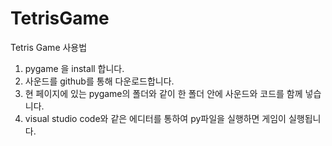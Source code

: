 # TetrisGame
Tetris Game 사용법
 1. pygame 을 install 합니다.
 2. 사운드를 github를 통해 다운로드합니다.
 3. 현 페이지에 있는 pygame의 폴더와 같이 한 폴더 안에 사운드와 코드를 함께 넣습니다.
 4. visual studio code와 같은 에디터를 통하여 py파일을 실행하면 게임이 실행됩니다.

